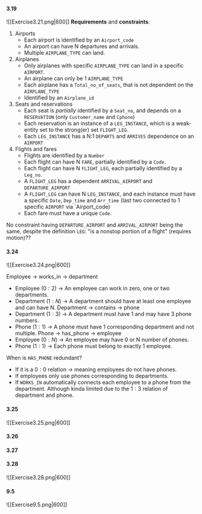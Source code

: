 #### 3.19
![[Exercise3.21.png|600]]
**Requirements** and **constraints**: 
1. Airports
	- Each airport is identified by an `Airport_code`
	- An airport can have N departures and arrivals. 
	- Multiple `AIRPLANE_TYPE` can land.
2. Airplanes
	- Only airplanes with specific `AIRPLANE_TYPE` can land in a specific `AIRPORT`.
	- An airplane can only be 1 `AIRPLANE_TYPE`
	- Each airplane has a `Total_no_of_seats`, that is not dependent on the `AIRPLANE_TYPE`
	- Identified by an `Airplane_id`
3. Seats and reservations
	- Each seat is *partially* identified by a `Seat_no`, and depends on a `RESERVATION` (only `Customer_name` and `Cphone`)
	- Each reservation is an instance of a `LEG_INSTANCE`, which is a weak-entity set to the strong(er) set `FLIGHT_LEG`.
	- Each `LEG_INSTANCE` has a N:1 `DEPARTS` and `ARRIVES` dependence on an `AIRPORT`
4. Flights and fares
	- Flights are identified by a `Number`
	- Each flight can have N `FARE`, partially identified by a `Code`.
	- Each flight can have N `FLIGHT_LEG`, each partially identified by a `Leg_no`.
	- A `FLIGHT_LEG` has a dependent `ARRIVAL_AIRPORT` and `DEPARTURE_AIRPORT`
	- A `FLIGHT_LEG` can have N `LEG_INSTANCE`, and each instance must have a specific `Date`, `Dep_time` and `Arr_time` (last two connected to 1 specific `AIRPORT` via `Airport_code)
	- Each fare must have a unique `Code`. 

No constraint having `DEPARTURE_AIRPORT` and `ARRIVAL_AIRPORT` being the same, despite the definition `LEG`: "is a nonstop portion of a flight" (requires motion)??

#### 3.24

![[Exercise3.24.png|600]]

Employee $\rightarrow$ works_in $\rightarrow$ department
- Employee ($0:2$) $\rightarrow$ An employee can work in zero, one or two departments.
- Department ($1:N$) $\rightarrow$ A department should have at least one employee and can have N.
Department $\rightarrow$ contains $\rightarrow$ phone
- Department ($1:3$) $\rightarrow$ A department must have 1 and may have 3 phone numbers.
- Phone ($1:1$) $\rightarrow$ A phone must have 1 corresponding department and not multiple. 
Phone $\rightarrow$ has_phone $\rightarrow$ employee
- Employee ($0:N$) $\rightarrow$ An employee may have 0 or N number of phones.
- Phone ($1:1$) $\rightarrow$ Each phone must belong to exactly 1 employee. 

When is `HAS_PHONE` redundant? 
- If it is a $0:0$ relation $\rightarrow$ meaning employees do not have phones.
- If employees only use phones corresponding to departments.
- If `WORKS_IN` automatically connects each employee to a phone from the department. Although kinda limited due to the $1:3$ relation of department and phone.  

#### 3.25
![[Exercise3.25.png|600]]


#### 3.26


#### 3.27



#### 3.28
![[Exercise3.28.png|600]]

#### 9.5
![[Exercise9.5.png|600]]

